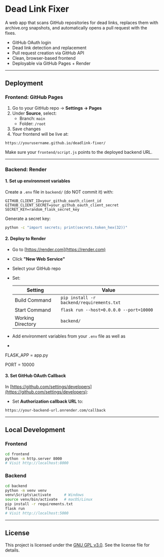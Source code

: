 # Dead Link Fixer

A web app that scans GitHub repositories for dead links, replaces them with archive.org snapshots, and automatically opens a pull request with the fixes.

- GitHub OAuth login
- Dead link detection and replacement
- Pull request creation via GitHub API
- Clean, browser-based frontend
- Deployable via GitHub Pages + Render

---

## Deployment

### Frontend: GitHub Pages

1. Go to your GitHub repo → **Settings → Pages**
2. Under **Source**, select:
   - Branch: `main`
   - Folder: `/root`
3. Save changes
4. Your frontend will be live at:
```
https://yourusername.github.io/deadlink-fixer/
```

Make sure your `frontend/script.js` points to the deployed backend URL.

---

### Backend: Render

#### 1. Set up environment variables

Create a `.env` file in `backend/` (do NOT commit it) with:

```env
GITHUB_CLIENT_ID=your_github_oauth_client_id
GITHUB_CLIENT_SECRET=your_github_oauth_client_secret
SECRET_KEY=random_flask_secret_key
```

Generate a secret key:
```bash
python -c "import secrets; print(secrets.token_hex(32))"
```

#### 2. Deploy to Render

- Go to [https://render.com](https://render.com)
- Click **"New Web Service"**
- Select your GitHub repo
- Set:

  | Setting            | Value                                 |
  |--------------------|---------------------------------------|
  | Build Command      | `pip install -r backend/requirements.txt` |
  | Start Command      | `flask run --host=0.0.0.0 --port=10000` |
  | Working Directory  | `backend/`                             |

- Add environment variables from your `.env` file as well as
- 
FLASK_APP = app.py

PORT = 10000

#### 3. Set GitHub OAuth Callback

In [https://github.com/settings/developers](https://github.com/settings/developers):

- Set **Authorization callback URL** to:
```
https://your-backend-url.onrender.com/callback
```

---

## Local Development

### Frontend

```bash
cd frontend
python -m http.server 8000
# Visit http://localhost:8000
```

### Backend

```bash
cd backend
python -m venv venv
venv\Scripts\activate      # Windows
source venv/bin/activate   # macOS/Linux
pip install -r requirements.txt
flask run
# Visit http://localhost:5000
```

---

## License

This project is licensed under the [GNU GPL v3.0](LICENSE).
See the license file for details.
